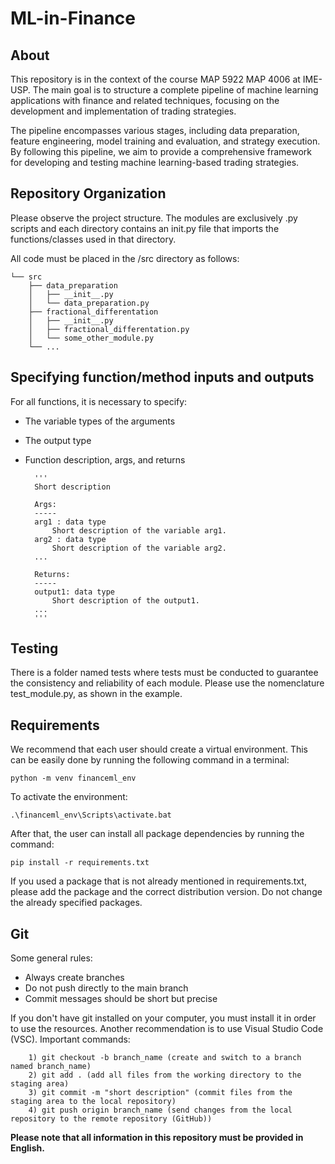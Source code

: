 # ML-in-Finance

## About
This repository is in the context of the course MAP 5922 MAP 4006 at IME-USP. The main goal is to structure a complete pipeline of machine learning applications with finance and related techniques, focusing on the development and implementation of trading strategies.

The pipeline encompasses various stages, including data preparation, feature engineering, model training and evaluation, and strategy execution. By following this pipeline, we aim to provide a comprehensive framework for developing and testing machine learning-based trading strategies.

## Repository Organization
Please observe the project structure. The modules are exclusively .py scripts and each directory contains an init.py file that imports the functions/classes used in that directory.

All code must be placed in the /src directory as follows:

    └── src
        ├── data_preparation
        │   ├── __init__.py
        │   └── data_preparation.py
        ├── fractional_differentation
        │   ├── __init__.py
        │   ├── fractional_differentation.py
        │   └── some_other_module.py
        └── ...


## Specifying function/method inputs and outputs
For all functions, it is necessary to specify:

- The variable types of the arguments
- The output type
- Function description, args, and returns

        '''
        Short description

        Args:
        -----
        arg1 : data type
            Short description of the variable arg1.
        arg2 : data type
            Short description of the variable arg2.
        ...

        Returns:
        -----
        output1: data type
            Short description of the output1.
        ...
        '''
## Testing
There is a folder named tests where tests must be conducted to guarantee the consistency and reliability of each module. Please use the nomenclature test_module.py, as shown in the example.

## Requirements
We recommend that each user should create a virtual environment. This can be easily done by running the following command in a terminal:

    python -m venv financeml_env

To activate the environment:

    .\financeml_env\Scripts\activate.bat

After that, the user can install all package dependencies by running the command:
    
    pip install -r requirements.txt

If you used a package that is not already mentioned in requirements.txt, please add the package and the correct distribution version. Do not change the already specified packages.

## Git
Some general rules:
- Always create branches
- Do not push directly to the main branch
- Commit messages should be short but precise

If you don't have git installed on your computer, you must install it in order to use the resources. Another recommendation is to use Visual Studio Code (VSC).
Important commands:

        1) git checkout -b branch_name (create and switch to a branch named branch_name)
        2) git add . (add all files from the working directory to the staging area)
        3) git commit -m "short description" (commit files from the staging area to the local repository)
        4) git push origin branch_name (send changes from the local repository to the remote repository (GitHub))

**Please note that all information in this repository must be provided in English.**




